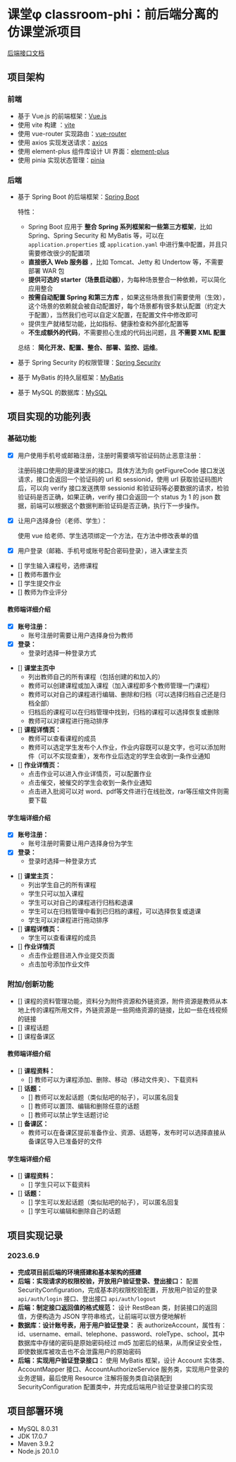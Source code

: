 # 课堂φ classroom-phi：前后端分离的仿课堂派项目

[后端接口文档](API.md)

## 项目架构

### 前端

- 基于 Vue.js 的前端框架：[Vue.js](https://cn.vuejs.org/)
- 使用 vite 构建 ：[vite](https://cn.vitejs.cn/)
- 使用 vue-router 实现路由：[vue-router](https://router.vuejs.org/zh/)
- 使用 axios 实现发送请求：[axios](https://axios-http.com/)
- 使用 element-plus 组件库设计 UI 界面：[element-plus](https://element-plus.org/#/zh-CN)
- 使用 pinia 实现状态管理：[pinia](https://pinia.esm.dev/)

### 后端

- 基于 Spring Boot 的后端框架：[Spring Boot](https://spring.io/projects/spring-boot)

  特性：

  - Spring Boot 应用于 **整合 Spring 系列框架和一些第三方框架**，比如 Spring、Spring Security 和
    MyBatis 等，可以在 `application.properties` 或 `application.yaml` 中进行集中配置，并且只需要修改很少的配置项
  - **直接嵌入 Web 服务器** ，比如 Tomcat、Jetty 和 Undertow 等，不需要部署 WAR 包
  - **提供可选的 starter（场景启动器）**，为每种场景整合一种依赖，可以简化应用整合
  - **按需自动配置 Spring 和第三方库**
    ，如果这些场景我们需要使用（生效），这个场景的依赖就会被自动配置好，每个场景都有很多默认配置（约定大于配置），当然我们也可以自定义配置，在配置文件中修改即可
  - 提供生产就绪型功能，比如指标、健康检查和外部化配置等
  - **不生成额外的代码**，不需要担心生成的代码出问题，且 **不需要 XML 配置**

  总结： **简化开发、配置、整合、部署、监控、运维**。

- 基于 Spring Security 的权限管理：[Spring Security](https://spring.io/projects/spring-security)
- 基于 MyBatis 的持久层框架：[MyBatis](https://mybatis.org/mybatis-3/zh/index.html)
- 基于 MySQL 的数据库：[MySQL](https://www.mysql.com/cn/)

## 项目实现的功能列表

### 基础功能

- [x] 用户使用手机号或邮箱注册，注册时需要填写验证码防止恶意注册：

  注册码接口使用的是课堂派的接口。具体方法为向 getFigureCode 接口发送请求，接口会返回一个验证码的 url
  和 sessionid，使用 url 获取验证码图片后，可以向 verify 接口发送携带 sessionid
  和验证码等必要数据的请求，检验验证码是否正确，如果正确，verify 接口会返回一个 status 为 1
  的 json 数据，前端可以根据这个数据判断验证码是否正确，执行下一步操作。

- [x] 让用户选择身份（老师、学生）：

  使用 vue 给老师、学生选项绑定一个方法，在方法中修改表单的值

- [x] 用户登录（邮箱、手机号或账号配合密码登录），进入课堂主页
- [] 学生输入课程号，选修课程
- [] 教师布置作业
- [] 学生提交作业
- [] 教师为作业评分

#### 教师端详细介绍

- [x] **账号注册：**
  - 账号注册时需要让用户选择身份为教师
- [x] **登录：**
  - 登录时选择一种登录方式
- [] **课堂主页中**
  - 列出教师自己的所有课程（包括创建的和加入的）
  - 教师可以创建课程或加入课程（加入课程即多个教师管理一门课程）
  - 教师可以对自己的课程进行编辑、删除和归档（可以选择归档自己还是归档全部）
  - 归档后的课程可以在归档管理中找到，归档的课程可以选择恢复或删除
  - 教师可以对课程进行拖动排序
- [] **课程详情页：**
  - 教师可以查看课程的成员
  - 教师可以选定学生发布个人作业，作业内容既可以是文字，也可以添加附件（可以不实现查重），发布作业后选定的学生会收到一条作业通知
- [] **作业详情页：**
  - 点击作业可以进入作业详情页，可以配置作业
  - 点击催交，被催交的学生会收到一条作业通知
  - 点击进入批阅可以对 word、pdf等文件进行在线批改，rar等压缩文件则需要下载

#### 学生端详细介绍

- [x] **账号注册：**
  - 账号注册时需要让用户选择身份为学生
- [x] **登录：**
  - 登录时选择一种登录方式
- [] **课堂主页：**
  - 列出学生自己的所有课程
  - 学生只可以加入课程
  - 学生可以对自己的课程进行归档和退课
  - 学生可以在归档管理中看到已归档的课程，可以选择恢复或退课
  - 学生可以对课程进行拖动排序
- [] **课程详情页：**
  - 学生可以查看课程的成员
- [] **作业详情页**
  - 点击作业题目进入作业提交页面
  - 点击加号添加作业文件

### 附加/创新功能

- [] 课程的资料管理功能，资料分为附件资源和外链资源，附件资源是教师从本地上传的课程所用文件，外链资源是一些网络资源的链接，比如一些在线视频的链接
- [] 课程话题
- [] 课程备课区

#### 教师端详细介绍

- [] **课程资料：**
  - [] 教师可以为课程添加、删除、移动（移动文件夹）、下载资料
- [] **话题：**
  - [] 教师可以发起话题（类似贴吧的帖子），可以匿名回复
  - [] 教师可以置顶、编辑和删除任意的话题
  - [] 教师可以禁止学生话题讨论
- [] **备课区：**
  - 教师可以在备课区提前准备作业、资源、话题等，发布时可以选择直接从备课区导入已准备好的文件

#### 学生端详细介绍

- [] **课程资料：**
  - [] 学生只可以下载资料
- [] **话题：**
  - [] 学生可以发起话题（类似贴吧的帖子），可以匿名回复
  - [] 学生可以编辑和删除自己的话题

## 项目实现记录

### 2023.6.9

- **完成项目前后端的环境搭建和基本架构的搭建**
- **后端：实现请求的权限校验，开放用户验证登录、登出接口：** 配置
  SecurityConfiguration，完成基本的权限校验配置，开放用户验证的登录 `api/auth/login`
  接口、登出接口 `api/auth/logout`
- **后端：制定接口返回值的格式规范：** 设计 RestBean 类，封装接口的返回值，方便构造为 JSON
  字符串格式，让前端可以很方便地解析
- **数据库：设计账号表，用于用户验证登录：**
  表 authorizeAccount，属性有：id、username、email、telephone、password、roleType、school，其中数据库中存储的密码是原始密码经过
  md5 加密后的结果，从而保证安全性，即使数据库被攻击也不会泄露用户的原始密码
- **后端：实现用户验证登录接口：** 使用 MyBatis
  框架，设计 Account 实体类、AccountMapper 接口、AccountAuthorizeService 服务类，实现用户登录的业务逻辑，最后使用
  Resource 注解将服务类自动装配到 SecurityConfiguration 配置类中，并完成后端用户验证登录接口的实现

## 项目部署环境

- MySQL 8.0.31
- JDK 17.0.7
- Maven 3.9.2
- Node.js 20.1.0
